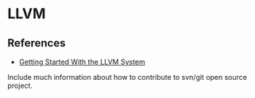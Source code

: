 # LLVM

## References
- [Getting Started With the LLVM System](http://llvm.org/docs/GettingStarted.html#checkout)

Include much information about how to contribute to svn/git open source project.
